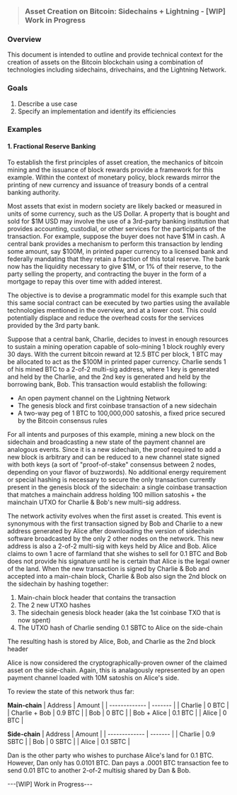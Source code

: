 > ### Asset Creation on Bitcoin: Sidechains + Lightning - [WIP] Work in Progress
### Overview

This document is intended to outline and provide technical context for the creation of assets on the Bitcoin blockchain using a combination of technologies including sidechains, drivechains, and the Lightning Network.

### Goals 
1. Describe a use case
2. Specify an implementation and identify its efficiencies

### Examples

#### 1. Fractional Reserve Banking

To establish the first principles of asset creation, the mechanics of bitcoin mining and the issuance of block rewards provide a framework for this example. Within the context of monetary policy, block rewards mirror the printing of new currency and issuance of treasury bonds of a central banking authority. 

Most assets that exist in modern society are likely backed or measured in units of some currency, such as the US Dollar. A property that is bought and sold for $1M USD may involve the use of a 3rd-party banking institution that provides accounting, custodial, or other services for the participants of the transaction. For example, suppose the buyer does not have $1M in cash. A central bank provides a mechanism to perform this transaction by lending some amount, say $100M, in printed paper currency to a licensed bank and federally mandating that they retain a fraction of this total reserve. The bank now has the liquidity necessary to give $1M, or 1% of their reserve, to the party selling the property, and contracting the buyer in the form of a mortgage to repay this over time with added interest.

The objective is to devise a programmatic model for this example such that this same social contract can be executed by two parties using the available technologies mentioned in the overview, and at a lower cost. This could potentially displace and reduce the overhead costs for the services provided by the 3rd party bank.

Suppose that a central bank, Charlie, decides to invest in enough resources to sustain a mining operation capable of solo-mining 1 block roughly every 30 days. With the current bitcoin reward at 12.5 BTC per block, 1 BTC may be allocated to act as the $100M in printed paper currency. Charlie sends 1 of his mined BTC to a 2-of-2 multi-sig address, where 1 key is generated and held by the Charlie, and the 2nd key is generated and held by the borrowing bank, Bob. This transaction would establish the following:
- An open payment channel on the Lightning Network
- The genesis block and first coinbase transaction of a new sidechain
- A two-way peg of 1 BTC to 100,000,000 satoshis, a fixed price secured by the Bitcoin consensus rules

For all intents and purposes of this example, mining a new block on the sidechain and broadcasting a new state of the payment channel are analogous events. Since it is a new sidechain, the proof required to add a new block is arbitrary and can be reduced to a new channel state signed with both keys (a sort of "proof-of-stake" consensus between 2 nodes, depending on your flavor of buzzwords). No additional energy requirement or special hashing is necessary to secure the only transaction currently present in the genesis block of the sidechain: a single coinbase transaction that matches a mainchain address holding 100 million satoshis + the mainchain UTXO for Charlie & Bob's new multi-sig address.

The network activity evolves when the first asset is created. This event is synonymous with the first transaction signed by Bob and Charlie to a new address generated by Alice after downloading the version of sidechain software broadcasted by the only 2 other nodes on the network. This new address is also a 2-of-2 multi-sig with keys held by Alice and Bob. Alice claims to own 1 acre of farmland that she wishes to sell for 0.1 BTC and Bob does not provide his signature until he is certain that Alice is the legal owner of the land. When the new transaction is signed by Charlie & Bob and accepted into a main-chain block, Charlie & Bob also sign the 2nd block on the sidechain by hashing together:
1. Main-chain block header that contains the transaction
2. The 2 new UTXO hashes
3. The sidechain genesis block header (aka the 1st coinbase TXO that is now spent)
4. The UTXO hash of Charlie sending 0.1 SBTC to Alice on the side-chain

The resulting hash is stored by Alice, Bob, and Charlie as the 2nd block header

Alice is now considered the cryptographically-proven owner of the claimed asset on the side-chain. Again, this is analagously represented by an open payment channel loaded with 10M satoshis on Alice's side.

To review the state of this network thus far:

**Main-chain**
| Address       | Amount  |
| ------------- | ------- |
| Charlie       | 0 BTC   |
| Charlie + Bob | 0.9 BTC |
| Bob           | 0 BTC   |
| Bob + Alice   | 0.1 BTC |
| Alice         | 0 BTC   |

**Side-chain**
| Address       | Amount   |
| ------------- | -------  |
| Charlie       | 0.9 SBTC |
| Bob           | 0 SBTC   |
| Alice         | 0.1 SBTC |

Dan is the other party who wishes to purchase Alice's land for 0.1 BTC. However, Dan only has 0.0101 BTC. Dan pays a .0001 BTC transaction fee to send 0.01 BTC to another 2-of-2 multisig shared by Dan & Bob.




---[WIP] Work in Progress---
